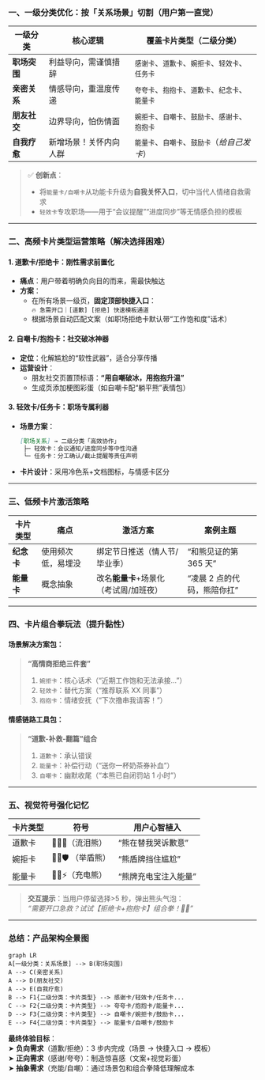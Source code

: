 ### **一、一级分类优化：按「关系场景」切割（用户第一直觉）**

| **一级分类** | 核心逻辑               | 覆盖卡片类型（二级分类）                         |
| ------------ | ---------------------- | ------------------------------------------------ |
| **职场突围** | 利益导向，需谨慎措辞   | `感谢卡`、`道歉卡`、`婉拒卡`、`轻效卡`、`任务卡` |
| **亲密关系** | 情感导向，重温度传递   | `夸夸卡`、`抱抱卡`、`道歉卡`、`纪念卡`、`能量卡` |
| **朋友社交** | 边界导向，怕伤情面     | `婉拒卡`、`自嘲卡`、`鼓励卡`、`感谢卡`、`抱抱卡` |
| **自我疗愈** | 新增场景！关怀内向人群 | `能量卡`、`自嘲卡`、`鼓励卡`（_给自己发卡_）     |

> ✅ **创新点**：
>
> -   将`能量卡/自嘲卡`从功能卡升级为**自我关怀入口**，切中当代人情绪自救需求
> -   `轻效卡`专攻职场——用于“会议提醒”“进度同步”等无情感负担的模板

---

### **二、高频卡片类型运营策略（解决选择困难）**

#### **1. 道歉卡/拒绝卡：刚性需求前置化**

-   **痛点**：用户带着明确负向目的而来，需最快触达
-   **方案**：
    -   在所有场景一级页，**固定顶部快捷入口**：  
        `🔥 急需开口｜[道歉] [拒绝] 快速模板通道`
    -   根据场景自动匹配文案（如职场拒绝卡默认带“工作饱和度”话术）

#### **2. 自嘲卡/抱抱卡：社交破冰神器**

-   **定位**：化解尴尬的“软性武器”，适合分享传播
-   **运营设计**：
    -   朋友社交页置顶标语：**“用自嘲破冰，用抱抱升温”**
    -   生成页添加梗图彩蛋（如自嘲卡配“躺平熊”表情包）

#### **3. 轻效卡/任务卡：职场专属利器**

-   **场景方案**：
    ```markdown
    [职场关系] → 二级分类「高效协作」  
     ├─ 轻效卡：会议通知/进度同步等中性沟通  
     └─ 任务卡：分工确认/截止提醒等责任声明
    ```
-   **卡片设计**：采用冷色系+文档图标，与情感卡区分

---

### **三、低频卡片激活策略**

| **卡片类型** | 痛点               | 激活方案                               | 案例主题                    |
| ------------ | ------------------ | -------------------------------------- | --------------------------- |
| **纪念卡**   | 使用频次低，易埋没 | 绑定节日推送（情人节/毕业季）          | “和熊见证的第 365 天”       |
| **能量卡**   | 概念抽象           | 改名**能量卡**+场景化（考试周/加班夜） | “凌晨 2 点的代码，熊陪你扛” |

---

### **四、卡片组合拳玩法（提升黏性）**

#### **场景解决方案包：**

> **“高情商拒绝三件套”**
>
> 1. `婉拒卡`：核心话术（“近期工作饱和无法承接...”）
> 2. `轻效卡`：替代方案（“推荐联系 XX 同事”）
> 3. `抱抱卡`：情绪安抚（“下次撸串我请客！”）

#### **情感链路工具包：**

> **“道歉-补救-翻篇”组合**
>
> 1. `道歉卡`：承认错误
> 2. `能量卡`：补偿行动（“送你一杯奶茶券补血”）
> 3. `自嘲卡`：幽默收尾（“本熊已自闭罚站 1 小时”）

---

### **五、视觉符号强化记忆**

| **卡片类型** | 符号              | 用户心智植入         |
| ------------ | ----------------- | -------------------- |
| 道歉卡       | 🐻➕💧（流泪熊）  | “熊在替我哭诉歉意”   |
| 婉拒卡       | 🐻➕🛡️ （举盾熊） | “熊盾牌挡住尴尬”     |
| 能量卡       | 🐻➕⚡（充电熊）  | “熊牌充电宝注入能量” |

> **交互提示**：当用户停留选择>5 秒，弹出熊头气泡：  
> _“需要开口急救？试试【拒绝卡+抱抱卡】组合拳！🐻✨”_

---

### **总结：产品架构全景图**

```mermaid
graph LR
A[一级分类：关系场景] --> B(职场突围)
A --> C(亲密关系)
A --> D(朋友社交)
A --> E(自我疗愈)
B --> F1{二级分类：卡片类型} --> 感谢卡/轻效卡/任务卡...
C --> F2{二级分类：卡片类型} --> 夸夸卡/抱抱卡/能量卡...
D --> F3{二级分类：卡片类型} --> 自嘲卡/婉拒卡/鼓励卡...
E --> F4{二级分类：卡片类型} --> 能量卡/自嘲卡/鼓励卡
```

**最终体验目标**：  
➤ **负向需求**（道歉/拒绝）：3 步内完成（场景 → 快捷入口 → 模板）  
➤ **正向需求**（感谢/夸夸）：制造惊喜感（文案+视觉彩蛋）  
➤ **抽象需求**（充能/自嘲）：通过场景包和组合拳降低理解成本

